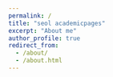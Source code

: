 ```yaml
---
permalink: /
title: "seol academicpages"
excerpt: "About me"
author_profile: true
redirect_from: 
  - /about/
  - /about.html
---
```




